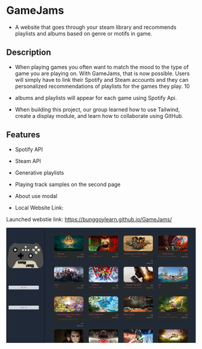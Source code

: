 # GameJams

-  A website that goes through your steam library and recommends playlists and albums based on genre or motifs in game.

## Description

-  When playing games you often want to match the mood to the type of game you are playing on. With GameJams, that is now possible. Users will simply have to link their Spotify and Steam accounts and they can personalized recommendations of playlists for the games they play. 10 

-  albums and playlists will appear for each game using Spotify Api.

-  When building this project, our group learned how to use Tailwind, create a display module, and learn how to collaborate using GitHub.

## Features

-  Spotify API

-  Steam API

-  Generative playlists

-  Playing track samples on the second page

-  About use modal

-  Local Website Link:


Launched webstie link: https://bunggoylearn.github.io/GameJams/

![Webpage Preview](./assets/images/GameJams-Front-Page-V1.png)